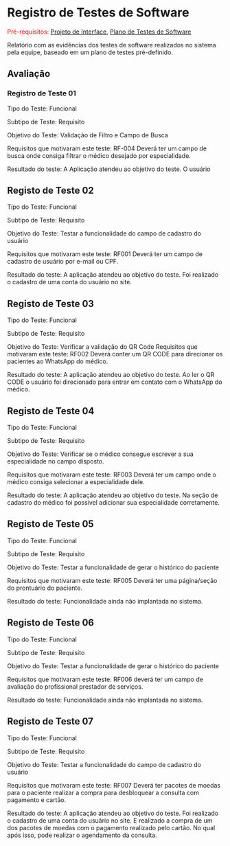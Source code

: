# Registro de Testes de Software

<span style="color:red">Pré-requisitos: <a href="3-Projeto de Interface.md"> Projeto de Interface</a></span>, <a href="8-Plano de Testes de Software.md"> Plano de Testes de Software</a>

Relatório com as evidências dos testes de software realizados no sistema pela equipe, baseado em um plano de testes pré-definido.

## Avaliação

### Registro de Teste 01

Tipo do Teste: Funcional


Subtipo de Teste: Requisito


Objetivo do Teste: Validação de Filtro e Campo de Busca


Requisitos que motivaram este teste: RF-004 Deverá ter um campo de busca onde consiga filtrar o médico desejado por especialidade.

Resultado do teste: 
A Aplicação atendeu ao objetivo do teste. O usuário 


## Registo de Teste 02
Tipo do Teste: Funcional

Subtipo de Teste: Requisito

Objetivo do Teste: Testar a funcionalidade do campo de cadastro do usuário

Requisitos que motivaram este teste: RF001 Deverá ter um campo de cadastro de usuário por e-mail ou CPF.

Resultado do teste: 
A aplicação atendeu ao objetivo do teste. Foi realizado o cadastro de uma conta do usuário no site. 

## Registo de Teste 03 
Tipo do Teste: Funcional

Subtipo de Teste: Requisito

Objetivo do Teste: Verificar a validação do QR Code
Requisitos que motivaram este teste: RF002 Deverá conter um QR CODE para direcionar os pacientes ao WhatsApp do médico. 

Resultado do teste: 
A aplicação atendeu ao objetivo do teste. Ao ler o QR CODE o usuário foi direcionado para entrar em contato com o WhatsApp do médico. 


## Registo de Teste 04
Tipo do Teste: Funcional

Subtipo de Teste: Requisito

Objetivo do Teste: Verificar se o médico consegue escrever a sua especialidade no campo disposto.

Requisitos que motivaram este teste: RF003 Deverá ter um campo onde o médico consiga selecionar a especialidade dele.

Resultado do teste: 
A aplicação atendeu ao objetivo do teste. Na seção de cadastro do médico foi possível adicionar sua especialidade corretamente.


## Registo de Teste 05
Tipo do Teste: Funcional

Subtipo de Teste: Requisito

Objetivo do Teste: Testar a funcionalidade de gerar o histórico do paciente

Requisitos que motivaram este teste: RF005 Deverá ter uma página/seção do prontuário do paciente.

Resultado do teste: 
Funcionalidade ainda não implantada no sistema. 

## Registo de Teste 06
Tipo do Teste: Funcional

Subtipo de Teste: Requisito

Objetivo do Teste: Testar a funcionalidade de gerar o histórico do paciente

Requisitos que motivaram este teste: RF006 deverá ter um campo de avaliação do  profissional prestador de serviços. 

Resultado do teste: 
Funcionalidade ainda não implantada no sistema. 


## Registo de Teste 07
Tipo do Teste: Funcional

Subtipo de Teste: Requisito

Objetivo do Teste: Testar a funcionalidade do campo de cadastro do usuário

Requisitos que motivaram este teste: RF007 Deverá ter pacotes de moedas para o paciente realizar a compra para desbloquear a consulta com pagamento e cartão. 

Resultado do teste: 
A aplicação atendeu ao objetivo do teste. Foi realizado o cadastro de uma conta do usuário no site. E realizado a compra de um dos pacotes de moedas com o pagamento realizado pelo cartão. No qual após isso, pode realizar o agendamento da consulta. 
